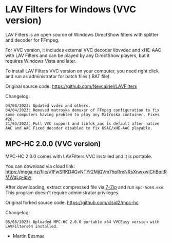 # LAV Filters for Windows (VVC version)

LAV Filters is an open source of Windows DirectShow filters with splitter and decoder for FFmpeg.

For VVC version, it includes external VVC decoder libvvdec and xHE-AAC with LAV Filters and can be played by any DirectShow players, but it requires Windows Vista and later.

To install LAV Filters VVC version on your computer, you need right click and run as administrator for batch files (.BAT file).

Original source code: https://github.com/Nevcairiel/LAVFilters

Changelog:
```
04/08/2023: Updated vvdec and others.
04/04/2023: Removed matroska demuxer of FFmpeg configuration to fix some computers having problem to play any Matroska container. Fixes #26.
21/03/2023: Full VVC support and libfdk_aac is default after native AAC and AAC Fixed decoder disabled to fix USAC/xHE-AAC playable.
```

## MPC-HC 2.0.0 (VVC version)

MPC-HC 2.0.0 comes with LAVFilters VVC installed and it is portable.

You can download via cloud link: https://mega.nz/file/v1FwSRKD#GvNTYr2MjQVm7hpRreNRsXnwxwIChBqitRMWqLq-ipw

After downloading, extract compressed file via [7-Zip](https://7-zip.org) and run `mpc-hc64.exe`. This program doesn't require administrator privileges.

Original forked source code: https://github.com/clsid2/mpc-hc

Changelog:
```
05/08/2023: Uploaded MPC-HC 2.0.0 portable x64 VVCEasy version with LAVFilters64 installed.
```

- Martin Eesmaa